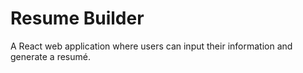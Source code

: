 # Resume Builder

A React web application where users can input their information and generate a resumé.